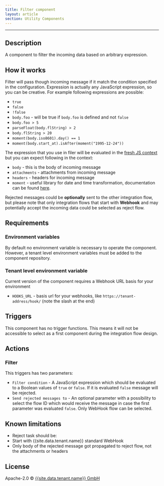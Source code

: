 ```yaml
---
title: Filter component
layout: article
section: Utility Components
---
```

---
## Description

A component to filter the incoming data based on arbitrary expression.

## How it works

Filter will pass though incoming message if it match the condition specified in
the configuration. Expression is actually any JavaScript expression, so you can
be creative. For example following expressions are possible:

*   `true`
*   `false`
*   `!false`
*   `body.foo` - will be true if `body.foo` is defined and not `false`
*   `body.foo > 5`
*   `parseFloat(body.flString) > 2`
*   `body.flString > 20`
*   `moment(body.iso8601).day() == 1`
*   `moment(body.start_at).isAfter(moment("1995-12-24"))`

The expression that you use in filer will be evaluated in the
[fresh JS context](https://nodejs.org/api/vm.html#vm_script_runinnewcontext_sandbox_options)
but you can expect following in the context:

*   `body` - this is the body of incoming message
*   `attachments` - attachments from incoming message
*   `headers` - headers for incoming message
*   `moment` - useful library for date and time transformation, documentation can be found [here](https://momentjs.com/).

Rejected messages could be **optionally** sent to the other integration flow,
but please note that only integration flows that start with **Webhook** and may
potentially accept the incoming data could be selected as reject flow.

## Requirements

### Environment variables

By default no environment variable is necessary to operate the component. However,
a tenant level environment variables must be added to the component repository.

### Tenant level environment variable

Current version of the component requires a Webhook URL basis for your environment

*  `HOOKS_URL` - basis url for your webhooks, like `https://tenant-address/hook/` (note the slash at the end)

## Triggers

This component has no trigger functions. This means it will not be accessible to
select as a first component during the integration flow design.

## Actions

### Filter

This triggers has two parameters:

*   `Filter condition` - A JavaScript expression which should be evaluated to a Boolean values of `true` or `false`. If it is evaluated `false` message will be rejected.
*   `Send rejected messages to` - An optional parameter with a possibility to select the flow ID which would receive the message in case the first parameter was evaluated `false`. Only WebHook flow can be selected.

## Known limitations

*   Reject task should be:
*   Start with {{site.data.tenant.name}} standard WebHook
*   Only body of the rejected message got propagated to reject flow, not the attachments or headers


## License

Apache-2.0 © [{{site.data.tenant.name}} GmbH](https://www.{{site.data.tenant.name}})
